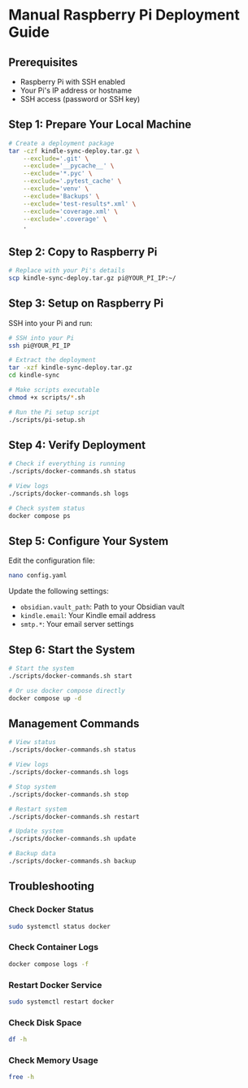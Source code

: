 # Manual Raspberry Pi Deployment Guide

## Prerequisites
- Raspberry Pi with SSH enabled
- Your Pi's IP address or hostname
- SSH access (password or SSH key)

## Step 1: Prepare Your Local Machine

```bash
# Create a deployment package
tar -czf kindle-sync-deploy.tar.gz \
    --exclude='.git' \
    --exclude='__pycache__' \
    --exclude='*.pyc' \
    --exclude='.pytest_cache' \
    --exclude='venv' \
    --exclude='Backups' \
    --exclude='test-results*.xml' \
    --exclude='coverage.xml' \
    --exclude='.coverage' \
    .
```

## Step 2: Copy to Raspberry Pi

```bash
# Replace with your Pi's details
scp kindle-sync-deploy.tar.gz pi@YOUR_PI_IP:~/
```

## Step 3: Setup on Raspberry Pi

SSH into your Pi and run:

```bash
# SSH into your Pi
ssh pi@YOUR_PI_IP

# Extract the deployment
tar -xzf kindle-sync-deploy.tar.gz
cd kindle-sync

# Make scripts executable
chmod +x scripts/*.sh

# Run the Pi setup script
./scripts/pi-setup.sh
```

## Step 4: Verify Deployment

```bash
# Check if everything is running
./scripts/docker-commands.sh status

# View logs
./scripts/docker-commands.sh logs

# Check system status
docker compose ps
```

## Step 5: Configure Your System

Edit the configuration file:

```bash
nano config.yaml
```

Update the following settings:
- `obsidian.vault_path`: Path to your Obsidian vault
- `kindle.email`: Your Kindle email address
- `smtp.*`: Your email server settings

## Step 6: Start the System

```bash
# Start the system
./scripts/docker-commands.sh start

# Or use docker compose directly
docker compose up -d
```

## Management Commands

```bash
# View status
./scripts/docker-commands.sh status

# View logs
./scripts/docker-commands.sh logs

# Stop system
./scripts/docker-commands.sh stop

# Restart system
./scripts/docker-commands.sh restart

# Update system
./scripts/docker-commands.sh update

# Backup data
./scripts/docker-commands.sh backup
```

## Troubleshooting

### Check Docker Status
```bash
sudo systemctl status docker
```

### Check Container Logs
```bash
docker compose logs -f
```

### Restart Docker Service
```bash
sudo systemctl restart docker
```

### Check Disk Space
```bash
df -h
```

### Check Memory Usage
```bash
free -h
```
